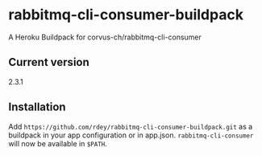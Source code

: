 # rabbitmq-cli-consumer-buildpack
A Heroku Buildpack for corvus-ch/rabbitmq-cli-consumer

## Current version
2.3.1

## Installation

Add `https://github.com/rdey/rabbitmq-cli-consumer-buildpack.git` as a buildpack in your app configuration or in app.json. `rabbitmq-cli-consumer` will now be available in `$PATH`.
